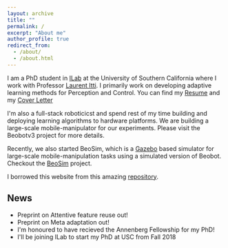 ```yaml
---
layout: archive
title: ""
permalink: /
excerpt: "About me"
author_profile: true
redirect_from: 
  - /about/
  - /about.html
---
```


  
  
I am a PhD student in [ILab](https://ilab.usc.edu/) at the University of Southern California where I work with Professor [Laurent Itti](http://ilab.usc.edu/itti/). I primarily work on developing adaptive learning methods for Perception and Control. You can find my [Resume](http://ilab.usc.edu/itti/) and my [Cover Letter](http://ilab.usc.edu/itti/)

I'm also a full-stack roboticicst and spend rest of my time building and deploying learning algorithms to hardware platforms. We are building a large-scale mobile-manipulator for our experiments. Please visit the Beobotv3 project for more details.

Recently, we also started BeoSim, which is a [Gazebo](http://gazebosim.org/) based simulator for large-scale mobile-manipulation tasks using a simulated version of Beobot. Checkout the [BeoSim](http://gazebosim.org/) project.



I borrowed this website from this amazing [repository](https://github.com/academicpages/academicpages.github.io).


## News
- Preprint on Attentive feature reuse out!
- Preprint on Meta adaptation out!
- I'm honoured to have recieved the Annenberg Fellowship for my PhD!
- I'll be joining ILab to start my PhD at USC from Fall 2018
